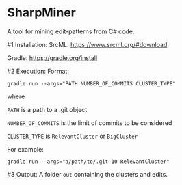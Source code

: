 # SharpMiner
A tool for mining edit-patterns from C# code.

#1 Installation: 
SrcML: https://www.srcml.org/#download

Gradle: https://gradle.org/install

#2 Execution:
Format:

`gradle run --args="PATH NUMBER_OF_COMMITS CLUSTER_TYPE"`

where

`PATH` is a path to a .git object 

`NUMBER_OF_COMMITS` is the limit of commits to be considered

`CLUSTER_TYPE` is `RelevantCluster` or `BigCluster`

For example:

`gradle run --args="a/path/to/.git 10 RelevantCluster"`

#3 Output:
A folder `out` containing the clusters and edits.